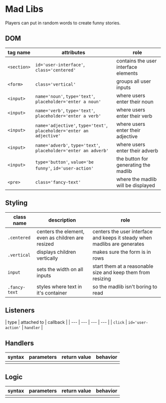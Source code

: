 # Mad Libs

Players can put in random words to create funny stories.

## DOM

| tag name | attributes | role |
| --- | --- | --- |
| `<section>` | `id='user-interface'`, `class='centered'` | contains the user interface elements |
| `<form>` | `class='vertical'` | groups all user inputs |
| `<input>` | `name='noun'`, `type='text'`, `placeholder='enter a noun'` |where users enter their noun |
| `<input>` | `name='verb'`, `type='text'`, `placeholder='enter a verb'` | where users enter their verb |
| `<input>` | `name='adjective'`, `type='text'`, `placeholder='enter an adjective'` | where users enter their adjective |
| `<input>` | `name='adverb'`, `type='text'`, `placeholder='enter an adverb'` | where users enter their adverb |
| `<input>` | `type='button'`, `value='be funny'`, `id='user-action'` | the button for generating the madlib |
| `<pre>` | `class='fancy-text'` | where the madlib will be displayed |

## Styling

| class name | description | role |
| --- | --- | --- |
| `.centered` | centers the element, even as children are resized | centers the user interface and keeps it steady when madlibs are generates |
| `.vertical` | displays children vertically | makes sure the form is in rows |
| `input` | sets the width on all inputs | start them at a reasonable size and keep them from resizing |
| `.fancy-text` | styles where text in it's container | so the madlib isn't boring to read |


## Listeners

| type | attached to | callback |
| --- | --- | --- | --- |
| `click` | `id='user-action'` | `handler` |

## Handlers

| syntax | parameters | return value | behavior |
| --- | --- | --- | --- |
| | | | |

## Logic

| syntax | parameters | return value | behavior |
| --- | --- | --- | --- |
| | | | |

